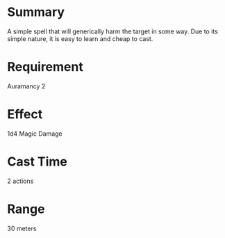 # Summary
  A simple spell that will generically harm the target in some way. Due to its simple nature, it is easy to learn and cheap to cast.
# Requirement
  Auramancy 2
# Effect
  1d4 Magic Damage
# Cast Time
  2 actions
# Range
  30 meters
